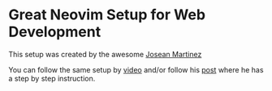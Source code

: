 # Great Neovim Setup for Web Development

This setup was created by the awesome [Josean Martinez](https://www.josean.com)

You can follow the same setup by [video](https://www.youtube.com/watch?v=6pAG3BHurdM&t=1986s&ab_channel=JoseanMartinez) and/or follow his [post](https://www.josean.com/posts/how-to-setup-neovim-2024) where he has a step by step instruction.
